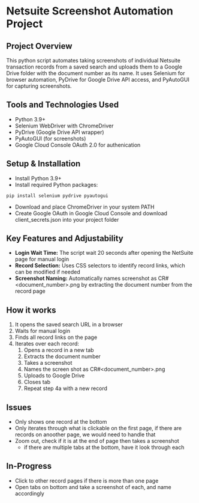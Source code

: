 # Netsuite Screenshot Automation Project

## Project Overview

This python script automates taking screenshots of individual Netsuite transaction records from a saved search and uploads them to a Google Drive folder with the document number as its name. It uses Selenium for browser automation, PyDrive for Google Drive API access, and PyAutoGUI for capturing screenshots.

## Tools and Technologies Used
- Python 3.9+
- Selenium WebDriver with ChromeDriver
- PyDrive (Google Drive API wrapper)
- PyAutoGUI (for screenshots)
- Google Cloud Console OAuth 2.0 for authenication


## Setup & Installation
- Install Python 3.9+
- Install required Python packages: 
```shell
pip install selenium pydrive pyautogui
```
- Download and place ChromeDriver in your system PATH
- Create Google OAuth in Google Cloud Console and download client_secrets.json into your project folder

## Key Features and Adjustability
- **Login Wait Time:** The script wait 20 seconds after opening the NetSuite page for manual login
- **Record Selection:** Uses CSS selectors to identify record links, which can be modified if needed
- **Screenshot Naming:** Automatically names screenshot as CR#<document_number>.png by extracting the document number from the record page

## How it works
1. It opens the saved search URL in a browser
2. Waits for manual login
3. Finds all record links on the page
4. Iterates over each record: 
    1. Opens a record in a new tab
    2. Extracts the document number
    3. Takes a screenshot
    4. Names the screen shot as CR#<document_number>.png
    5. Uploads to Google Drive
    6. Closes tab
    7. Repeat step 4a with a new record

## Issues
- Only shows one record at the bottom
- Only iterates through what is clickable on the first page, if there are records on anoother page, we would need to handle that
- Zoom out, check if it is at the end of page then takes a screenshot
    - if there are multiple tabs at the bottom, have it look through each

## In-Progress
- Click to other record pages if there is more than one page
- Open tabs on bottom and take a screenshot of each, and name accordingly

